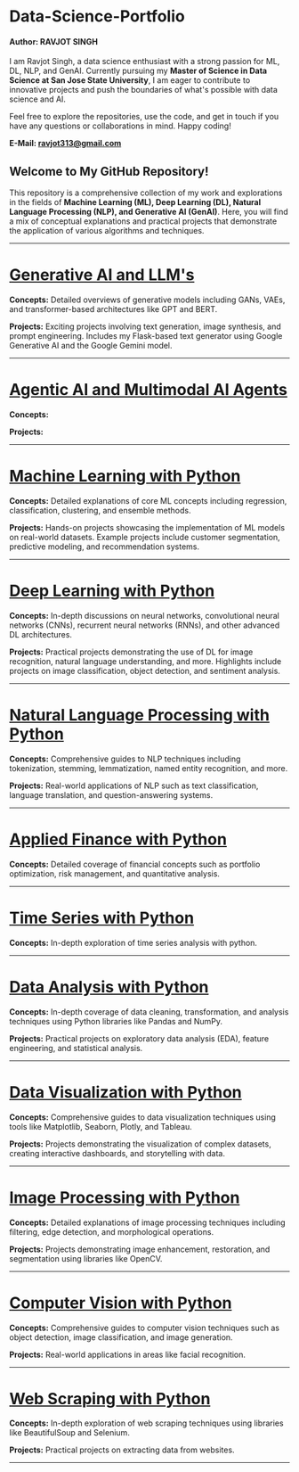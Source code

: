 # Data-Science-Portfolio

#### Author: RAVJOT SINGH

I am Ravjot Singh, a data science enthusiast with a strong passion for ML, DL, NLP, and GenAI. Currently pursuing my **Master of Science in Data Science at San Jose State University**, I am eager to contribute to innovative projects and push the boundaries of what's possible with data science and AI.

Feel free to explore the repositories, use the code, and get in touch if you have any questions or collaborations in mind. Happy coding!

**E-Mail: ravjot313@gmail.com**

## Welcome to My GitHub Repository!

This repository is a comprehensive collection of my work and explorations in the fields of **Machine Learning (ML), Deep Learning (DL), Natural Language Processing (NLP), and Generative AI (GenAI)**. Here, you will find a mix of conceptual explanations and practical projects that demonstrate the application of various algorithms and techniques.

---
# [Generative AI and LLM's](https://github.com/Ravjot03/Generative-AI-Projects)
**Concepts:** Detailed overviews of generative models including GANs, VAEs, and transformer-based architectures like GPT and BERT.

**Projects:** Exciting projects involving text generation, image synthesis, and prompt engineering. Includes my Flask-based text generator using Google Generative AI and the Google Gemini model.

---
# [Agentic AI and Multimodal AI Agents]()
**Concepts:** 

**Projects:** 

---

# [Machine Learning with Python](https://github.com/Ravjot03/Machine-Learning-with-Python)
**Concepts:** Detailed explanations of core ML concepts including regression, classification, clustering, and ensemble methods.

**Projects:** Hands-on projects showcasing the implementation of ML models on real-world datasets. Example projects include customer segmentation, predictive modeling, and recommendation systems.

---

# [Deep Learning with Python](https://github.com/Ravjot03/Deep-Learning-with-Python)
**Concepts:** In-depth discussions on neural networks, convolutional neural networks (CNNs), recurrent neural networks (RNNs), and other advanced DL architectures.

**Projects:** Practical projects demonstrating the use of DL for image recognition, natural language understanding, and more. Highlights include projects on image classification, object detection, and sentiment analysis.

---

# [Natural Language Processing with Python](https://github.com/Ravjot03/Natural-Language-Processing-with-Python)
**Concepts:** Comprehensive guides to NLP techniques including tokenization, stemming, lemmatization, named entity recognition, and more.

**Projects:** Real-world applications of NLP such as text classification, language translation, and question-answering systems.

---

# [Applied Finance with Python](https://github.com/Ravjot03/Applied-Finance-with-Python) 
**Concepts:** Detailed coverage of financial concepts such as portfolio optimization, risk management, and quantitative analysis.

---

# [Time Series with Python](https://github.com/Ravjot03/Time-Series-with-Python)
**Concepts:** In-depth exploration of time series analysis with python.

---

# [Data Analysis with Python](https://github.com/Ravjot03/Data-Analysis-with-Python)
**Concepts:** In-depth coverage of data cleaning, transformation, and analysis techniques using Python libraries like Pandas and NumPy.

**Projects:** Practical projects on exploratory data analysis (EDA), feature engineering, and statistical analysis.

---

# [Data Visualization with Python](https://github.com/Ravjot03/Data-Visualization-with-Python)
**Concepts:** Comprehensive guides to data visualization techniques using tools like Matplotlib, Seaborn, Plotly, and Tableau.

**Projects:** Projects demonstrating the visualization of complex datasets, creating interactive dashboards, and storytelling with data.

---

# [Image Processing with Python](https://github.com/Ravjot03/Image-Processing)
**Concepts:** Detailed explanations of image processing techniques including filtering, edge detection, and morphological operations.

**Projects:** Projects demonstrating image enhancement, restoration, and segmentation using libraries like OpenCV.

---

# [Computer Vision with Python](https://github.com/Ravjot03/Computer-Vision-with-Python)
**Concepts:** Comprehensive guides to computer vision techniques such as object detection, image classification, and image generation.

**Projects:** Real-world applications in areas like facial recognition.

---

# [Web Scraping with Python](https://github.com/Ravjot03/Selenium-with-Python)
**Concepts:** In-depth exploration of web scraping techniques using libraries like BeautifulSoup and Selenium.

**Projects:** Practical projects on extracting data from websites.

---
